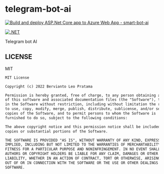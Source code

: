 # telegram-bot-ai

[![Build and deploy ASP.Net Core app to Azure Web App - smart-bot-ai](https://github.com/berviantoleo/telegram-bot-ai/actions/workflows/main_smart-bot-ai.yml/badge.svg)](https://github.com/berviantoleo/telegram-bot-ai/actions/workflows/main_smart-bot-ai.yml)

[![.NET](https://github.com/berviantoleo/telegram-bot-ai/actions/workflows/dotnet.yml/badge.svg)](https://github.com/berviantoleo/telegram-bot-ai/actions/workflows/dotnet.yml)


Telegram bot AI

## LICENSE

MIT

```markdown
MIT License

Copyright (c) 2022 Bervianto Leo Pratama

Permission is hereby granted, free of charge, to any person obtaining a copy
of this software and associated documentation files (the "Software"), to deal
in the Software without restriction, including without limitation the rights
to use, copy, modify, merge, publish, distribute, sublicense, and/or sell
copies of the Software, and to permit persons to whom the Software is
furnished to do so, subject to the following conditions:

The above copyright notice and this permission notice shall be included in all
copies or substantial portions of the Software.

THE SOFTWARE IS PROVIDED "AS IS", WITHOUT WARRANTY OF ANY KIND, EXPRESS OR
IMPLIED, INCLUDING BUT NOT LIMITED TO THE WARRANTIES OF MERCHANTABILITY,
FITNESS FOR A PARTICULAR PURPOSE AND NONINFRINGEMENT. IN NO EVENT SHALL THE
AUTHORS OR COPYRIGHT HOLDERS BE LIABLE FOR ANY CLAIM, DAMAGES OR OTHER
LIABILITY, WHETHER IN AN ACTION OF CONTRACT, TORT OR OTHERWISE, ARISING FROM,
OUT OF OR IN CONNECTION WITH THE SOFTWARE OR THE USE OR OTHER DEALINGS IN THE
SOFTWARE.
```